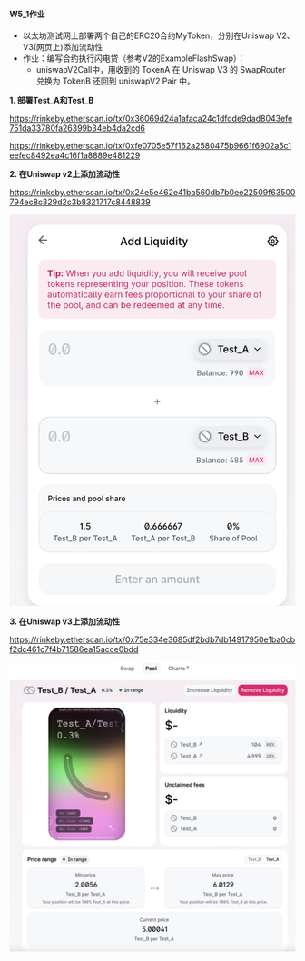 #### **W5_1作业**


* 以太坊测试网上部署两个自己的ERC20合约MyToken，分别在Uniswap V2、V3(网页上)添加流动性
* 作业：编写合约执行闪电贷（参考V2的ExampleFlashSwap）：
   * uniswapV2Call中，用收到的 TokenA 在 Uniswap V3 的 SwapRouter 兑换为 TokenB 还回到 uniswapV2 Pair 中。



**1. 部署Test_A和Test_B**


https://rinkeby.etherscan.io/tx/0x36069d24a1afaca24c1dfdde9dad8043efe751da33780fa26399b34eb4da2cd6

https://rinkeby.etherscan.io/tx/0xfe0705e57f162a2580475b9661f6902a5c1eefec8492ea4c16f1a8889e481229


**2. 在Uniswap v2上添加流动性**

https://rinkeby.etherscan.io/tx/0x24e5e462e41ba560db7b0ee22509f63500794ec8c329d2c3b8321717c8448839


![w5_1_1.png](w5_1.resources/w5_1_1.png)

**3. 在Uniswap v3上添加流动性**

https://rinkeby.etherscan.io/tx/0x75e334e3685df2bdb7db14917950e1ba0cbf2dc461c7f4b71586ea15acce0bdd


![w5_1_2.png](w5_1.resources/w5_1_2.png)


